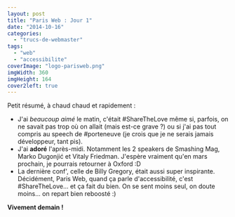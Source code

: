 ```yaml
---
layout: post
title: "Paris Web : Jour 1"
date: "2014-10-16"
categories: 
  - "trucs-de-webmaster"
tags:
  - "web"
  - "accessibilite"
coverImage: "logo-parisweb.png"
imgWidth: 360
imgHeight: 164
cover2left: true
---
```


Petit résumé, à chaud chaud et rapidement :

- J'ai _beaucoup aimé_ le matin, c'était #ShareTheLove même si, parfois, on ne savait pas trop où on allait (mais est-ce grave ?) ou si j'ai pas tout compris au speech de #porteneuve (je crois que je ne serais jamais développeur, tant pis).
- J'ai **adoré** l'après-midi. Notamment les 2 speakers de Smashing Mag, Marko Dugonjić et Vitaly Friedman. J'espère vraiment qu'en mars prochain, je pourrais retourner à Oxford :D
- La dernière conf', celle de Billy Gregory, était aussi super inspirante. Décidément, Paris Web, quand ça parle d'accessibilité, c'est #ShareTheLove... et ça fait du bien. On se sent moins seul, on doute moins... on repart bien reboosté :)

**Vivement demain !**
